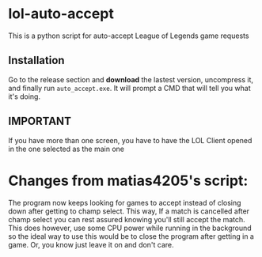 # lol-auto-accept
This is a python script for auto-accept League of Legends game requests

## Installation
Go to the release section and **download** the lastest version, uncompress it, and finally run ```auto_accept.exe```. It will prompt a CMD that will tell you what it's doing.

## IMPORTANT
If you have more than one screen, you have to have the LOL Client opened in the one selected as the main one

# Changes from matias4205's script:
The program now keeps looking for games to accept instead of closing down after getting to champ select.
This way, If a match is cancelled after champ select you can rest assured knowing you'll still accept the match.
This does however, use some CPU power while running in the background so the ideal way to use this would be to close the program after getting in a game. Or, you know just leave it on and don't care.
